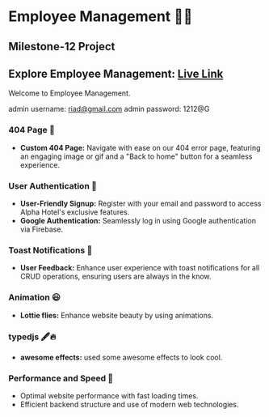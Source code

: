 #  Employee Management 👨‍🏭

## Milestone-12 Project

## Explore Employee Management: [Live Link](https://assignment-12-14f39.web.app/)

Welcome to Employee Management.

admin username: riad@gmail.com
admin password: 1212@G


### 404 Page 🚀
- **Custom 404 Page:** Navigate with ease on our 404 error page, featuring an engaging image or gif and a "Back to home" button for a seamless experience.

### User Authentication 📝
- **User-Friendly Signup:** Register with your email and password to access Alpha Hotel's exclusive features.
- **Google Authentication:** Seamlessly log in using Google authentication via Firebase.

### Toast Notifications 🔔
- **User Feedback:** Enhance user experience with toast notifications for all CRUD operations, ensuring users are always in the know.

### Animation 😃
- **Lottie flies:** Enhance website beauty by using animations.

### typedjs 🖋🔥
- **awesome effects:** used some awesome effects to look cool. 

### Performance and Speed 🚀 
  - Optimal website performance with fast loading times.
  - Efficient backend structure and use of modern web technologies.